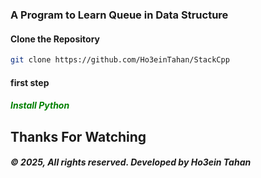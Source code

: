 ### A Program to Learn Queue in Data Structure

#### Clone the Repository

```bash
git clone https://github.com/Ho3einTahan/StackCpp
```

#### first step
<h5 style="color: green;">Install Python</h5>

## Thanks For Watching
##### © 2025, All rights reserved. Developed by Ho3ein Tahan